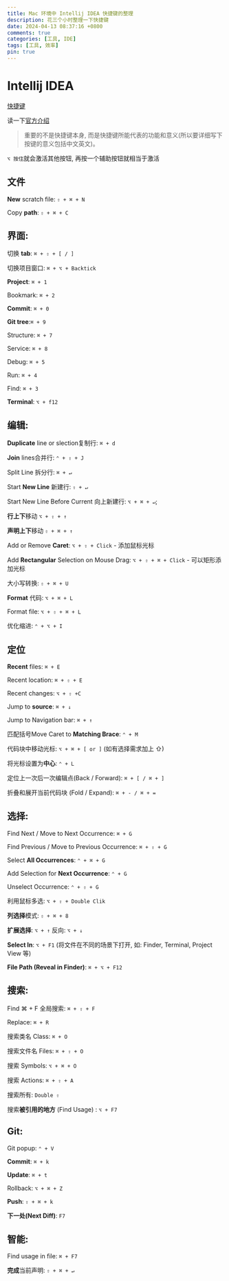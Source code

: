 ```yaml
---
title: Mac 环境中 Intellij IDEA 快捷键的整理
description: 花三个小时整理一下快捷键
date: 2024-04-13 08:37:16 +0800
comments: true
categories: [工具, IDE]
tags: [工具, 效率]
pin: true
---
```


# Intellij IDEA

[快捷键](jetbrains://idea/settings?name=Keymap)

读一下[官方介绍](https://www.jetbrains.com/help/idea/viewing-structure-and-hierarchy-of-the-source-code.html)



> 重要的不是快捷键本身, 而是快捷键所能代表的功能和意义(所以要详细写下按键的意义包括中文英文)。



`⌥ 按住`就会激活其他按钮, 再按一个辅助按钮就相当于激活



## 文件

**New** scratch file: `⇧ + ⌘ + N`

Copy **path**: `⇧ + ⌘ + C`



## 界面:

切换 **tab**: `⌘ + ⇧ + [ / ]`

切换项目窗口: `⌘ + ⌥ + Backtick` 

**Project**: `⌘ + 1`

Bookmark: `⌘ + 2`

**Commit**: `⌘ + 0`

**Git tree**:`⌘ + 9`

Structure: `⌘ + 7`

Service: `⌘ + 8`

Debug: `⌘ + 5`

Run: `⌘ + 4`

Find: `⌘ + 3`

**Terminal**: `⌥ + f12`





## 编辑:

**Duplicate** line or slection复制行: `⌘ + d`

**Join** lines合并行:  `⌃ + ⇧ + J`



Split Line 拆分行: `⌘ + ↵`

Start **New Line** 新建行: `⇧ + ↵`

Start New Line Before Current 向上新建行: `⌥ + ⌘ + ↵`;



**行上下**移动 `⌥ + ⇧ + ↑`

**声明上下**移动 `⇧ + ⌘ + ↑`



Add or Remove **Caret**: `⌥ + ⇧ + Click` - 添加鼠标光标

Add **Rectangular** Selection on Mouse Drag: `⌥ + ⇧ + ⌘ + Click` - 可以矩形添加光标



大小写转换: `⇧ + ⌘ + U`

**Format** 代码: `⌥ + ⌘ + L`

Format file: `⌥ + ⇧ + ⌘ + L`

优化缩进: `⌃ + ⌥ + I`



## 定位

**Recent** files: `⌘ + E`

Recent location: `⌘ + ⇧ + E`

Recent changes: `⌥ + ⇧ +C`



Jump to **source**: `⌘ + ↓`

Jump to Navigation bar: `⌘ + ↑`



匹配括号Move Caret to **Matching Brace**: `⌃ + M`

代码块中移动光标: `⌥ + ⌘ + [ or ]` (如有选择需求加上 ⇧)

将光标设置为**中心**: `⌃ + L`

定位上一次后一次编辑点(Back / Forward): `⌘ + [ / ⌘ + ]`

折叠和展开当前代码块 (Fold / Expand): `⌘ + - / ⌘ + =`



## 选择:

Find Next / Move to Next Occurrence: `⌘ + G`

Find Previous / Move to Previous Occurrence: `⌘ + ⇧ + G`

Select **All Occurrences**: `⌃ + ⌘ + G`

Add Selection for **Next Occurrence**: `⌃ + G`

Unselect Occurrence: `⌃ + ⇧ + G`



利用鼠标多选: `⌥ + ⇧ + Double Clik`



**列选择**模式: `⇧ + ⌘ + 8`



**扩展选择**: `⌥ + ↑` 反向: `⌥ + ↓`

**Select In**: `⌥ + F1` (将文件在不同的场景下打开, 如: Finder, Terminal, Project View 等)



**File Path (Reveal in Finder)**: `⌘ + ⌥ + F12`



## 搜索:

Find ⌘ + F 全局搜索: `⌘ + ⇧ + F`

Replace: `⌘ + R`

搜索类名 Class: `⌘ + O`

搜索文件名 Files: `⌘ + ⇧ + O`

搜索 Symbols: `⌥ + ⌘ + O`

搜索 Actions: `⌘ + ⇧ + A`

搜索所有: `Double ⇧`

搜索**被引用的地方** (Find Usage) : `⌥ + F7`

## Git:

Git popup: `⌃ + V`

**Commit**: `⌘ + k`

**Update**: `⌘ + t`

Rollback: `⌥ + ⌘ + Z`

**Push**: `⇧ + ⌘ + k`

**下一处(Next Diff)**: `F7`



## 智能:

Find usage in file: `⌘ + F7`

**完成**当前声明: `⇧ + ⌘ + ↵`
